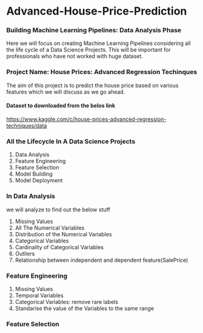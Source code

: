 # Advanced-House-Price-Prediction

### Building Machine Learning Pipelines: Data Analysis Phase 
Here we will focus on creating Machine Learning Pipelines considering all the life cycle of a Data Science Projects. This will be important for professionals who have not worked with huge dataset.

### Project Name: House Prices: Advanced Regression Techinques
The aim of this project is to predict the house price based on various features which we will discuss as we go ahead.

#### Dataset to downloaded from the belos link
https://www.kaggle.com/c/house-prices-advanced-regression-techniques/data

### All the Lifecycle In A Data Science Projects

1. Data Analysis
2. Feature Engineering
3. Feature Selection
4. Model Building
5. Model Deployment

###  In Data Analysis 
we will analyze to find out the below stuff

1. Missing Values
2. All The Numerical Variables
3. Distribution of the Numerical Variables
4. Categorical Variables
5. Cardinality of Categorical Variables
6. Outliers
7. Relationship between independent and dependent feature(SalePrice)

### Feature Engineering

1. Missing Values
2. Temporal Variables
3. Categorical Variables: remove rare labels
4. Standarise the value of the Variables to the same range

### Feature Selection
